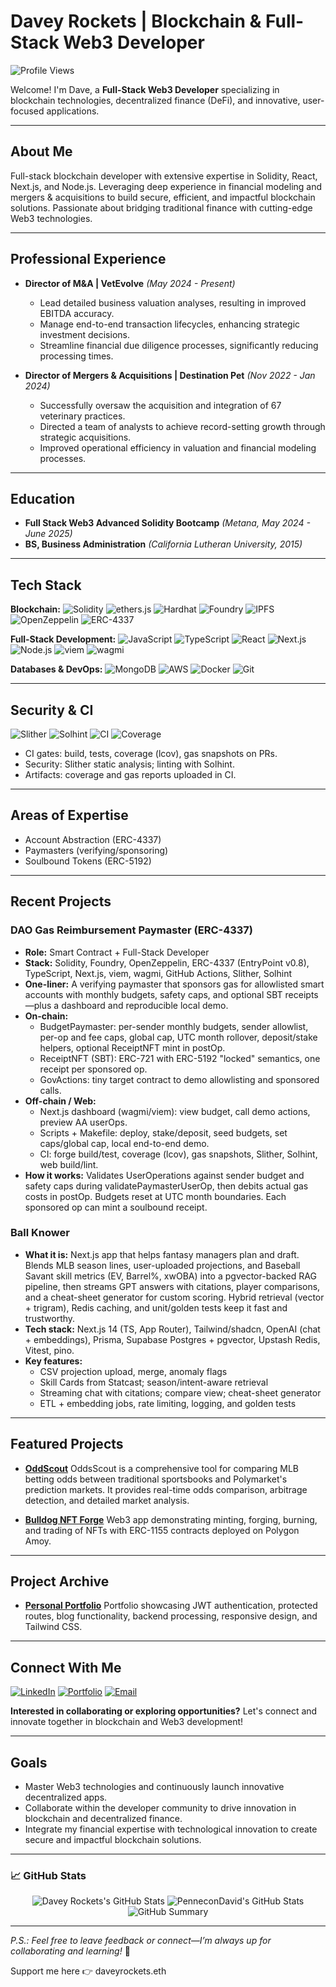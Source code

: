 # Davey Rockets | Blockchain & Full-Stack Web3 Developer

![Profile Views](https://komarev.com/ghpvc/?username=PenneconDavid\&style=flat-square)

Welcome! I'm Dave, a **Full-Stack Web3 Developer** specializing in blockchain technologies, decentralized finance (DeFi), and innovative, user-focused applications.

---

## About Me

Full-stack blockchain developer with extensive expertise in Solidity, React, Next.js, and Node.js. Leveraging deep experience in financial modeling and mergers & acquisitions to build secure, efficient, and impactful blockchain solutions. Passionate about bridging traditional finance with cutting-edge Web3 technologies.

---

## Professional Experience

* **Director of M\&A | VetEvolve** *(May 2024 - Present)*

  * Lead detailed business valuation analyses, resulting in improved EBITDA accuracy.
  * Manage end-to-end transaction lifecycles, enhancing strategic investment decisions.
  * Streamline financial due diligence processes, significantly reducing processing times.

* **Director of Mergers & Acquisitions | Destination Pet** *(Nov 2022 - Jan 2024)*

  * Successfully oversaw the acquisition and integration of 67 veterinary practices.
  * Directed a team of analysts to achieve record-setting growth through strategic acquisitions.
  * Improved operational efficiency in valuation and financial modeling processes.

---

## Education

* **Full Stack Web3 Advanced Solidity Bootcamp** *(Metana, May 2024 - June 2025)*
* **BS, Business Administration** *(California Lutheran University, 2015)*

---

## Tech Stack

**Blockchain:**
![Solidity](https://img.shields.io/badge/Solidity-363636?style=for-the-badge\&logo=solidity\&logoColor=white)
![ethers.js](https://img.shields.io/badge/ethers.js-3C3C3D?style=for-the-badge\&logo=ethereum\&logoColor=white)
![Hardhat](https://img.shields.io/badge/Hardhat-FFD700?style=for-the-badge\&logo=hardhat\&logoColor=black)
![Foundry](https://img.shields.io/badge/Foundry-000000?style=for-the-badge\&logo=ethereum\&logoColor=white)
![IPFS](https://img.shields.io/badge/IPFS-65C2CB?style=for-the-badge\&logo=ipfs\&logoColor=white)
![OpenZeppelin](https://img.shields.io/badge/OpenZeppelin-4E5EE4?style=for-the-badge\&logo=openzeppelin\&logoColor=white)
![ERC-4337](https://img.shields.io/badge/ERC--4337-3C3C3D?style=for-the-badge\&logo=ethereum\&logoColor=white)

**Full-Stack Development:**
![JavaScript](https://img.shields.io/badge/JavaScript-F7DF1E?style=for-the-badge\&logo=javascript\&logoColor=black)
![TypeScript](https://img.shields.io/badge/TypeScript-007ACC?style=for-the-badge\&logo=typescript\&logoColor=white)
![React](https://img.shields.io/badge/React-61DAFB?style=for-the-badge\&logo=react\&logoColor=black)
![Next.js](https://img.shields.io/badge/Next.js-000000?style=for-the-badge\&logo=nextdotjs\&logoColor=white)
![Node.js](https://img.shields.io/badge/Node.js-339933?style=for-the-badge\&logo=nodedotjs\&logoColor=white)
![viem](https://img.shields.io/badge/viem-000000?style=for-the-badge)
![wagmi](https://img.shields.io/badge/wagmi-000000?style=for-the-badge)

**Databases & DevOps:**
![MongoDB](https://img.shields.io/badge/MongoDB-4EA94B?style=for-the-badge\&logo=mongodb\&logoColor=white)
![AWS](https://img.shields.io/badge/AWS-232F3E?style=for-the-badge\&logo=amazon-aws\&logoColor=white)
![Docker](https://img.shields.io/badge/Docker-2496ED?style=for-the-badge\&logo=docker\&logoColor=white)
![Git](https://img.shields.io/badge/Git-F05032?style=for-the-badge\&logo=git\&logoColor=white)

---

## Security & CI

![Slither](https://img.shields.io/badge/Slither-Static%20Analysis-2E3440?style=for-the-badge)
![Solhint](https://img.shields.io/badge/Solhint-Solidity%20Linter-2E3440?style=for-the-badge)
![CI](https://img.shields.io/badge/GitHub%20Actions-CI%20Gates-2088FF?style=for-the-badge\&logo=githubactions\&logoColor=white)
![Coverage](https://img.shields.io/badge/Coverage-lcov-green?style=for-the-badge)

* CI gates: build, tests, coverage (lcov), gas snapshots on PRs.
* Security: Slither static analysis; linting with Solhint.
* Artifacts: coverage and gas reports uploaded in CI.

---

## Areas of Expertise

* Account Abstraction (ERC-4337)
* Paymasters (verifying/sponsoring)
* Soulbound Tokens (ERC-5192)

---

## Recent Projects

### DAO Gas Reimbursement Paymaster (ERC-4337)

* **Role:** Smart Contract + Full-Stack Developer
* **Stack:** Solidity, Foundry, OpenZeppelin, ERC-4337 (EntryPoint v0.8), TypeScript, Next.js, viem, wagmi, GitHub Actions, Slither, Solhint
* **One-liner:** A verifying paymaster that sponsors gas for allowlisted smart accounts with monthly budgets, safety caps, and optional SBT receipts—plus a dashboard and reproducible local demo.
* **On-chain:**
  * BudgetPaymaster: per-sender monthly budgets, sender allowlist, per-op and fee caps, global cap, UTC month rollover, deposit/stake helpers, optional ReceiptNFT mint in postOp.
  * ReceiptNFT (SBT): ERC-721 with ERC-5192 "locked" semantics, one receipt per sponsored op.
  * GovActions: tiny target contract to demo allowlisting and sponsored calls.
* **Off-chain / Web:**
  * Next.js dashboard (wagmi/viem): view budget, call demo actions, preview AA userOps.
  * Scripts + Makefile: deploy, stake/deposit, seed budgets, set caps/global cap, local end-to-end demo.
  * CI: forge build/test, coverage (lcov), gas snapshots, Slither, Solhint, web build/lint.
* **How it works:** Validates UserOperations against sender budget and safety caps during validatePaymasterUserOp, then debits actual gas costs in postOp. Budgets reset at UTC month boundaries. Each sponsored op can mint a soulbound receipt.

### Ball Knower

* **What it is:** Next.js app that helps fantasy managers plan and draft. Blends MLB season lines, user-uploaded projections, and Baseball Savant skill metrics (EV, Barrel%, xwOBA) into a pgvector-backed RAG pipeline, then streams GPT answers with citations, player comparisons, and a cheat-sheet generator for custom scoring. Hybrid retrieval (vector + trigram), Redis caching, and unit/golden tests keep it fast and trustworthy.
* **Tech stack:** Next.js 14 (TS, App Router), Tailwind/shadcn, OpenAI (chat + embeddings), Prisma, Supabase Postgres + pgvector, Upstash Redis, Vitest, pino.
* **Key features:**
  * CSV projection upload, merge, anomaly flags
  * Skill Cards from Statcast; season/intent-aware retrieval
  * Streaming chat with citations; compare view; cheat-sheet generator
  * ETL + embedding jobs, rate limiting, logging, and golden tests

---

## Featured Projects

* [**OddScout**](https://odd-scout.vercel.app/)
  OddsScout is a comprehensive tool for comparing MLB betting odds between traditional sportsbooks and Polymarket's prediction markets. It provides real-time odds comparison, arbitrage detection, and detailed market analysis.

* [**Bulldog NFT Forge**](https://bulldog-nft.vercel.app/)
  Web3 app demonstrating minting, forging, burning, and trading of NFTs with ERC-1155 contracts deployed on Polygon Amoy.

---

## Project Archive

* [**Personal Portfolio**](https://daveyrockets.me/)
  Portfolio showcasing JWT authentication, protected routes, blog functionality, backend processing, responsive design, and Tailwind CSS.

---

## Connect With Me

[![LinkedIn](https://img.shields.io/badge/LinkedIn-blue?style=for-the-badge\&logo=linkedin\&logoColor=white)](https://www.linkedin.com/in/davidseibold/)
[![Portfolio](https://img.shields.io/badge/Portfolio-2C2C2C?style=for-the-badge\&logo=web\&logoColor=white)](https://daveyrockets.me)
[![Email](https://img.shields.io/badge/Email-D14836?style=for-the-badge\&logo=gmail\&logoColor=white)](mailto:d.seibold@icloud.com)

**Interested in collaborating or exploring opportunities?** Let's connect and innovate together in blockchain and Web3 development!

---

## Goals

* Master Web3 technologies and continuously launch innovative decentralized apps.
* Collaborate within the developer community to drive innovation in blockchain and decentralized finance.
* Integrate my financial expertise with technological innovation to create secure and impactful blockchain solutions.

---

### 📈 GitHub Stats

<p align="center">
  <img src="https://github-readme-stats.vercel.app/api?username=PenneconDavid&show_icons=true&hide_border=true&count_private=true&theme=tokyonight" alt="Davey Rockets's GitHub Stats"/>
  <img src="https://nirzak-streak-stats.vercel.app?user=PenneconDavid&theme=tokyonight&hide_border=true" alt="PenneconDavid's GitHub Stats" />
  <img src="https://github-profile-summary-cards.vercel.app/api/cards/profile-details?username=PenneconDavid&theme=tokyonight" alt="GitHub Summary"/>
</p>

---

*P.S.: Feel free to leave feedback or connect—I’m always up for collaborating and learning!* 🚀

Support me here 👉 daveyrockets.eth
